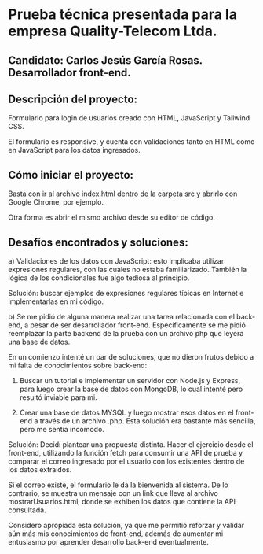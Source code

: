 # Prueba técnica presentada para la empresa Quality-Telecom Ltda.

## Candidato: Carlos Jesús García Rosas. Desarrollador front-end.

## Descripción del proyecto:

Formulario para login de usuarios creado con HTML, JavaScript y Tailwind CSS.

El formulario es responsive, y cuenta con validaciones tanto en HTML como en JavaScript para los datos ingresados.

## Cómo iniciar el proyecto:

Basta con ir al archivo index.html dentro de la carpeta src y abrirlo con Google Chrome, por ejemplo.

Otra forma es abrir el mismo archivo desde su editor de código.

## Desafíos encontrados y soluciones:

a) Validaciones de los datos con JavaScript: esto implicaba utilizar expresiones regulares, con las cuales no estaba familiarizado. También la lógica de los condicionales fue algo tediosa al principio. 

Solución: buscar ejemplos de expresiones regulares típicas en Internet e implementarlas en mi código.

b) Se me pidió de alguna manera realizar una tarea relacionada con el back-end, a pesar de ser desarrollador front-end. Específicamente se me pidió reemplazar la parte backend de la prueba con un archivo php que leyera una base de datos.

En un comienzo intenté un par de soluciones, que no dieron frutos debido a mi falta de conocimientos sobre back-end:

1. Buscar un tutorial e implementar un servidor con Node.js y Express, para luego crear la base de datos con MongoDB, lo cual intenté pero resultó inviable para mi.

2. Crear una base de datos MYSQL y luego mostrar esos datos en el front-end a través de un archivo .php. Esta solución era bastante más sencilla, pero me sentía incómodo.

Solución: Decidí plantear una propuesta distinta. Hacer el ejercicio desde el front-end, utilizando la función fetch para consumir una API de prueba y comparar el correo ingresado por el usuario con los existentes dentro de los datos extraídos.

Si el correo existe, el formulario le da la bienvenida al sistema. De lo contrario, se muestra un mensaje con un link que lleva al archivo mostrarUsuarios.html, donde se exhiben los datos que contiene la API consultada.

Considero apropiada esta solución, ya que me permitió reforzar y validar aún más mis conocimientos de front-end, además de aumentar mi entusiasmo por aprender desarrollo back-end eventualmente. 

